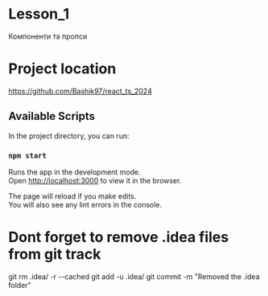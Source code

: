 # Lesson_1
Компоненти та пропси

# Project location
https://github.com/Bashik97/react_ts_2024


## Available Scripts

In the project directory, you can run:

### `npm start`

Runs the app in the development mode.\
Open [http://localhost:3000](http://localhost:3000) to view it in the browser.

The page will reload if you make edits.\
You will also see any lint errors in the console.

# Dont forget to remove .idea files from git track
git rm .idea/ -r --cached
git add -u .idea/
git commit -m "Removed the .idea folder"